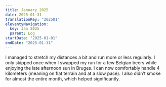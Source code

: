 ```yaml
---
title: January 2025
date: 2025-01-31
translationKey: "202501"
eleventyNavigation:
  key: Jan 2025
  parent: Log
startDate: "2025-01-01"
endDate: "2025-01-31"
---
```

I managed to stretch my distances a bit and run more or less regularly. I only skipped once when I swapped my run for a few Belgian beers while enjoying the late afternoon sun in Bruges. I can now comfortably handle 4 kilometers (meaning on flat terrain and at a slow pace). I also didn’t smoke for almost the entire month, which helped significantly.
<!-- excerpt -->
 